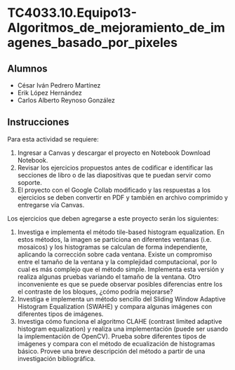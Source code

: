 # TC4033.10.Equipo13-Algoritmos_de_mejoramiento_de_imagenes_basado_por_pixeles

## Alumnos

- César Iván Pedrero Martínez
- Erik López Hernández
- Carlos Alberto Reynoso González

## Instrucciones

Para esta actividad se requiere:

1. Ingresar a Canvas y descargar el proyecto en Notebook Download Notebook.
2. Revisar los ejercicios propuestos antes de codificar e identificar las secciones de libro o de las diapositivas que te puedan servir como soporte.
3. El proyecto con el Google Collab modificado y las respuestas a los ejercicios se deben convertir en PDF y también en archivo comprimido y entregarse vía Canvas.

Los ejercicios que deben agregarse a este proyecto serán los siguientes:

1. Investiga e implementa el método tile-based histogram equalization. En estos métodos, la imagen se particiona en diferentes ventanas (i.e. mosaicos) y los histogramas se calculan de forma independiente, aplicando la corrección sobre cada ventana. Existe un compromiso entre el tamaño de la ventana y la complejidad computacional, por lo cual es más complejo que el método simple. Implementa esta versión y realiza algunas pruebas variando el tamaño de la ventana. Otro inconveniente es que se puede observar posibles diferencias entre los el contraste de los bloques, ¿cómo podría mejorarse?
2. Investiga e implementa un método sencillo del Sliding Window Adaptive Histogram Equalization (SWAHE) y compara algunas imágenes con diferentes tipos de imágenes.
3. Investiga cómo funciona el algoritmo CLAHE (contrast limited adaptive histogram equalization) y realiza una implementación (puede ser usando la implementación de OpenCV). Prueba sobre diferentes tipos de imágenes y compara con el método de ecualización de histogramas básico. Provee una breve descripción del método a partir de una  investigación bibliográfica.
